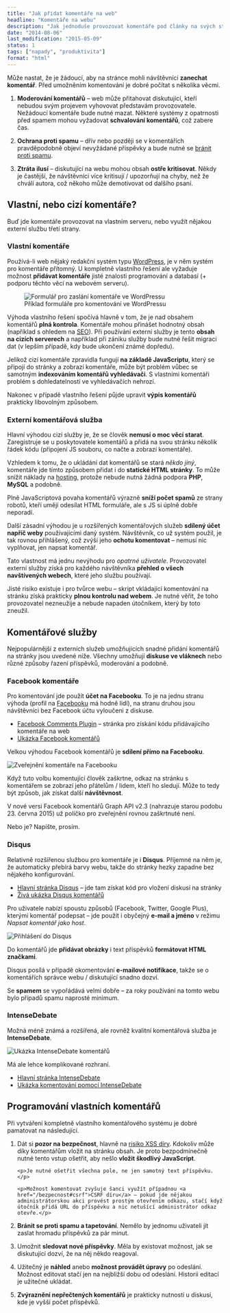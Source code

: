 ```yaml
---
title: "Jak přidat komentáře na web"
headline: "Komentáře na webu"
description: "Jak jednoduše provozovat komentáře pod články na svých stránkách."
date: "2014-08-06"
last_modification: "2015-05-09"
status: 1
tags: ["napady", "produktivita"]
format: "html"
---
```


<p>Může nastat, že je žádoucí, aby na stránce mohli návštěvníci <b>zanechat komentář</b>. Před umožněním komentování je dobré počítat s několika věcmi.</p>

<ol>
  <li>
    <p><b>Moderování komentářů</b> – web může přitahovat diskutující, kteří nebudou svým projevem vyhovovat představám provozovatele. Nežádoucí komentáře bude nutné mazat. Některé systémy z opatrnosti před spamem mohou vyžadovat <b>schvalování komentářů</b>, což zabere čas.</p>
  </li>  
  
  <li>
    <p><b>Ochrana proti spamu</b> – dřív nebo později se v komentářích pravděpodobně objeví nevyžádané příspěvky a bude nutné se <a href="/spam">bránit proti spamu</a>.</p></li>
  
  <li>
    <p><b>Ztráta ilusí</b> – diskutující na webu mohou obsah <b>ostře kritisovat</b>. Někdy je častější, že návštěvníci více kritisují / upozorňují na chyby, než že chválí autora, což někoho může demotivovat od dalšího psaní.</p>
  </li>
</ol>


<h2 id="vlastni-cizi">Vlastní, nebo cizí komentáře?</h2>

<p>Buď jde komentáře provozovat na vlastním serveru, nebo využít nějakou externí službu třetí strany.</p>


<h3 id="vlastni">Vlastní komentáře</h3>

<p>Používá-li web nějaký redakční systém typu <a href="/wordpress">WordPress</a>, je v něm systém pro komentáře přítomný. U kompletně vlastního řešení ale vyžaduje možnost <b>přidávat komentáře</b> jisté znalosti programování a databasí (+ podporu těchto věcí na webovém serveru).</p>

<figure>
  <img src="/files/komentare/wp.png" alt="Formulář pro zaslání komentáře ve WordPressu" class="border">
  <figcaption>Příklad formuláře pro komentování ve WordPressu</figcaption>
</figure>






















<p>Výhoda vlastního řešení spočívá hlavně v tom, že je nad obsahem komentářů <b>plná kontrola</b>. Komentáře mohou přinášet hodnotný obsah (například s ohledem na <a href="/seo">SEO</a>). Při používání externí služby je tento <b>obsah na cizích serverech</b> a například při zániku služby bude nutné řešit migraci dat (v lepším případě, kdy bude ukončení známé dopředu).</p>


<p>Jelikož cizí komentáře zpravidla fungují <b>na základě JavaScriptu</b>, který se připojí do stránky a zobrazí komentáře, může být problém vůbec se samotným <b>indexováním komentářů vyhledávači</b>. S vlastními komentáři problém s dohledatelností ve vyhledávačích nehrozí.</p>

<p>Nakonec v případě vlastního řešení půjde upravit <b>výpis komentářů</b> prakticky libovolným způsobem.</p>






<h3 id="cizi">Externí komentářová služba</h3>

<p>Hlavní výhodou cizí služby je, že se člověk <b>nemusí o moc věcí starat</b>. Zaregistruje se u poskytovatele komentářů a přidá na svou stránku několik řádek kódu (připojení JS souboru, co načte a zobrazí komentáře).</p>

<p>Vzhledem k tomu, že o ukládání dat komentářů se stará <i>někdo jiný</i>, komentáře jde tímto způsobem přidat i do <b>statické HTML stránky</b>. To může snížit náklady na <a href="/hosting">hosting</a>, protože nebude nutná žádná podpora <b>PHP</b>, <b>MySQL</b> a podobně.</p>

<p>Plně JavaScriptová povaha komentářů výrazně <b>sníží počet spamů</b> ze strany robotů, kteří umějí odesílat HTML formuláře, ale s JS si úplně dobře neporadí.</p>

<p>Další zásadní výhodou je u rozšířených komentářových služeb <b>sdílený účet napříč weby</b> používajícími daný systém. Návštěvník, co už systém použil, je tak rovnou přihlášený, což zvýší jeho <b>ochotu komentovat</b> – nemusí nic vyplňovat, jen napsat komentář.</p>

<p>Tato vlastnost má jednu nevýhodu pro <i>opatrné uživatele</i>. Provozovatel externí služby získá pro každého návštěvníka <b>přehled o všech navštívených webech</b>, které jeho službu používají.</p>

<p>Jisté risiko existuje i pro tvůrce webu – skript vkládající komentování na stránku získá prakticky <b>plnou kontrolu nad webem</b>. Je nutné věřit, že toho provozovatel nezneužije a nebude napaden útočníkem, který by toto zneužil.</p>











<h2 id="sluzby">Komentářové služby</h2>

<p>Nejpopulárnější z externích služeb umožňujících snadné přidání komentářů na stránky jsou uvedené níže. Všechny umožňují <b>diskuse ve vláknech</b> nebo různé způsoby řazení příspěvků, moderování a podobně.</p>


<h3 id="facebook">Facebook komentáře</h3>

<p>Pro komentování jde použít <b>účet na Facebooku</b>. To je na jednu stranu výhoda (profil na <a href="/facebook">Facebooku</a> má hodně lidí), na stranu druhou jsou návštěvníci bez Facebook účtu vyloučeni z diskuse.</p>

<div class="external-content">
<ul>
  <li><a href="https://developers.facebook.com/docs/plugins/comments">Facebook Comments Plugin</a> – stránka pro získání kódu přidávajícího komentáře na web</li>
  
  
  <li><a href="https://kod.djpw.cz/mbnb">Ukázka Facebook komentářů</a></li>
</ul>  
</div>

<p>Velkou výhodou Facebook komentářů je <b>sdílení přímo na Facebooku</b>.</p>

<p><img src="/files/komentare/sdilet-fb.png" alt="Zveřejnění komentáře na Facebooku" class="border"></p>






<p>Když tuto volbu komentující člověk zaškrtne, odkaz na stránku s komentářem se zobrazí jeho přátelům / lidem, kteří ho sledují. Může to tedy být způsob, jak získat další <b>návštěvnost</b>.</p>

<p>V nové versi Facebook komentářů Graph API v2.3 (nahrazuje starou podobu 23. června 2015) už políčko pro zveřejnění rovnou zaškrtnuté není.</p>

<p>Nebo je? Napište, prosím.</p>

<div class="live no-source">
<div id="fb-root"></div>
<script>(function(d, s, id) {
  var js, fjs = d.getElementsByTagName(s)[0];
  if (d.getElementById(id)) return;
  js = d.createElement(s); js.id = id;
  js.src = "//connect.facebook.net/cs_CZ/sdk.js#xfbml=1&version=v2.3&appId=257803581070077";
  fjs.parentNode.insertBefore(js, fjs);
}(document, 'script', 'facebook-jssdk'));</script>  
<div class="fb-comments" data-colorscheme="light" data-numposts="5" data-href="http://jecas.cz/komentare"></div>   
</div>



<h3 id="disqus">Disqus</h3>

<p>Relativně rozšířenou službou pro komentáře je i <b>Disqus</b>. Příjemné na něm je, že automaticky přebírá barvy webu, takže do stránky hezky zapadne bez nějakého konfigurování.</p>

<div class="external-content">
<ul>
  <li><a href="https://disqus.com">Hlavní stránka Disqus</a> – jde tam získat kód pro vložení diskusí na stránky</li>
  <li><a href="https://kod.djpw.cz/nbnb">Živá ukázka Disqus komentářů</a></li>
</ul>
</div>

<p>Pro uživatele nabízí spoustu způsobů (Facebook, Twitter, Google Plus), kterými komentář podepsat – jde použít i obyčejný <b>e-mail a jméno</b> v režimu <i>Napsat komentář jako host</i>.</p>

<p><img src="/files/komentare/disqus.png" alt="Přihlášení do Disqus" class="border"></p>












<p>Do komentářů jde <b>přidávat obrázky</b> i text příspěvků <b>formátovat HTML značkami</b>.</p>

<p>Disqus posílá v případě okomentování <b>e-mailové notifikace</b>, takže se o komentářích správce webu / diskutující snadno dozví.</p>

<p>Se <b>spamem</b> se vypořádává velmi dobře – za roky používání na tomto webu bylo případů spamu naprosté minimum.</p>




<h3 id="intense">IntenseDebate</h3>

<p>Možná méně známá a rozšířená, ale rovněž kvalitní komentářová služba je <b>IntenseDebate</b>.</p>

<p><img src="/files/komentare/intense.png" alt="Ukázka IntenseDebate komentářů" class="border"></p>























<p>Má ale lehce komplikované rozhraní.</p>

<div class="external-content">
<ul>
  <li><a href="https://intensedebate.com/">Hlavní stránka IntenseDebate</a></li>
  <li><a href="https://kod.djpw.cz/obnb">Ukázka komentování pomocí IntenseDebate</a></li>
</ul>
</div>



<h2 id="vlastni">Programování vlastních komentářů</h2>

<p>Při vytváření kompletně vlastního komentářového systému je dobré pamatovat na následující.</p>

<ol>
  <li>
    <p>Dát si <b>pozor na bezpečnost</b>, hlavně na <a href="/bezpecnost#xss">risiko XSS díry</a>. Kdokoliv může díky komentářům vložit na stránku obsah. Je proto bezpodmínečně nutné tento vstup ošetřit, aby nešlo <b>vložit škodlivý JavaScript</b>.</p>
    
    <p>Je nutné ošetřit všechna pole, ne jen samotný text příspěvku.</p>
    
    <p>Možnost komentovat zvyšuje šanci využít případnou <a href="/bezpecnost#csrf">CSRF díru</a> – pokud jde nějakou administrátorskou akci provést prostým otevřením odkazu, stačí když útočník přidá URL do příspěvku a nic netušící administrátor odkaz otevře.</p>
  </li>  
  <li>
    <p><b>Bránit se proti spamu a tapetování</b>. Nemělo by jednomu uživateli jít zaslat hromadu příspěvků za pár minut.</p>
  </li>  
  <li>
    <p>Umožnit <b>sledovat nové příspěvky</b>. Měla by existovat možnost, jak se diskutující dozví, že na něj někdo reagoval.</p>
  </li>
  <li>
    <p>Užitečný je <b>náhled</b> anebo <b>možnost provádět úpravy</b> po odeslání. Možnost editovat stačí jen na nejbližší dobu od odeslání. Historii editací je užitečné ukládat.</p>
  </li>
  
  <li>
    <p><b>Zvýraznění nepřečtených komentářů</b> je prakticky nutností u diskusí, kde je vyšší počet příspěvků.</p>
  </li>
</ol>